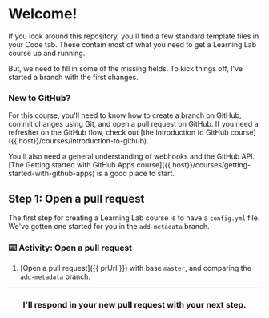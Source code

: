 # Welcome!

If you look around this repository, you'll find a few standard template files in your Code tab. These contain most of what you need to get a Learning Lab course up and running.

But, we need to fill in some of the missing fields. To kick things off, I've started a branch with the first changes.

### New to GitHub?

For this course, you'll need to know how to create a branch on GitHub, commit changes using Git, and open a pull request on GitHub. If you need a refresher on the GitHub flow, check out [the Introduction to GitHub course]({{ host}}/courses/introduction-to-github).

You'll also need a general understanding of webhooks and the GitHub API.  [The Getting started with GitHub Apps course]({{ host}}/courses/getting-started-with-github-apps) is a good place to start.

## Step 1: Open a pull request

The first step for creating a Learning Lab course is to have a `config.yml` file. We've gotten one started for you in the `add-metadata` branch.

### :keyboard: Activity: Open a pull request

1. [Open a pull request]({{ prUrl }}) with base `master`, and comparing the `add-metadata` branch.

<hr>
<h3 align="center">I'll respond in your new pull request with your next step.</h3>
